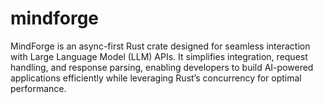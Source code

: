 # mindforge
MindForge is an async-first Rust crate designed for seamless interaction with Large Language Model (LLM) APIs. It simplifies integration, request handling, and response parsing, enabling developers to build AI-powered applications efficiently while leveraging Rust’s concurrency for optimal performance.
